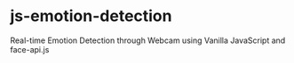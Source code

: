 # js-emotion-detection
 Real-time Emotion Detection through Webcam using Vanilla JavaScript and face-api.js
